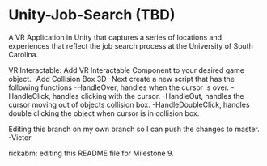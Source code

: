 # Unity-Job-Search (TBD)

A VR Application in Unity that captures a series of locations and experiences that reflect the job search process at the University of South Carolina.



VR Interactable:
Add VR Interactable Component to your desired game object.
-Add Collision Box 3D
-Next create a new script that has the following functions
-HandleOver, handles when the cursor is over.
-HandleClick, handles clicking with the cursor.
-HandleOut, handles the cursor moving out of objects collision box.
-HandleDoubleClick, handles double clicking the object when cursor is in collision box.

Editing this branch on my own branch so I can push the changes to master.
-Victor

rickabm: editing this README file for Milestone 9.

